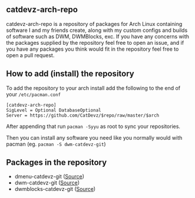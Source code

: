 ## catdevz-arch-repo

catdevz-arch-repo is a repository of packages for Arch Linux containing software I and my friends create, along with my custom configs and builds of software such as DWM, DWMBlocks, exc. If you have any concerns with the packages supplied by the repository feel free to open an issue, and if you have any packages you think would fit in the repository feel free to open a pull request.

## How to add (install) the repository

To add the repository to your arch install add the following to the end of your `/etc/pacman.conf`

```
[catdevz-arch-repo]
SigLevel = Optional DatabaseOptional
Server = https://github.com/CatDevz/$repo/raw/master/$arch
```

After appending that run `pacman -Syyu` as root to sync your repositories.

Then you can install any software you need like you normally would with pacman (eg. `pacman -S dwm-catdevz-git`)

## Packages in the repository

- dmenu-catdevz-git ([Source](https://github.com/CatDevz/dmenu-catdevz))
- dwm-catdevz-git ([Source](https://github.com/CatDevz/dwm-catdevz))
- dwmblocks-catdevz-git ([Source](https://github.com/CatDevz/dwmblocks-catdevz))
